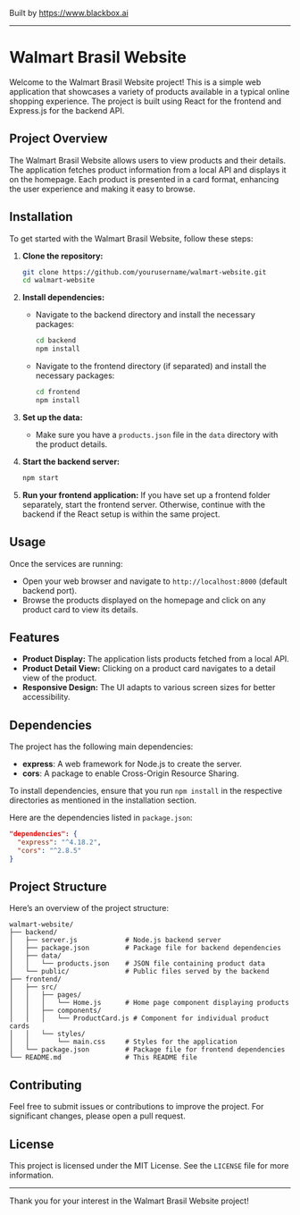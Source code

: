 
Built by https://www.blackbox.ai

---

# Walmart Brasil Website

Welcome to the Walmart Brasil Website project! This is a simple web application that showcases a variety of products available in a typical online shopping experience. The project is built using React for the frontend and Express.js for the backend API.

## Project Overview

The Walmart Brasil Website allows users to view products and their details. The application fetches product information from a local API and displays it on the homepage. Each product is presented in a card format, enhancing the user experience and making it easy to browse.

## Installation

To get started with the Walmart Brasil Website, follow these steps:

1. **Clone the repository:**
   ```bash
   git clone https://github.com/yourusername/walmart-website.git
   cd walmart-website
   ```

2. **Install dependencies:**
   - Navigate to the backend directory and install the necessary packages:
     ```bash
     cd backend
     npm install
     ```

   - Navigate to the frontend directory (if separated) and install the necessary packages:
     ```bash
     cd frontend
     npm install
     ```

3. **Set up the data:**
   - Make sure you have a `products.json` file in the `data` directory with the product details.

4. **Start the backend server:**
   ```bash
   npm start
   ```

5. **Run your frontend application:**
   If you have set up a frontend folder separately, start the frontend server. Otherwise, continue with the backend if the React setup is within the same project.

## Usage

Once the services are running:

- Open your web browser and navigate to `http://localhost:8000` (default backend port).
- Browse the products displayed on the homepage and click on any product card to view its details.

## Features

- **Product Display:** The application lists products fetched from a local API.
- **Product Detail View:** Clicking on a product card navigates to a detail view of the product.
- **Responsive Design:** The UI adapts to various screen sizes for better accessibility.

## Dependencies

The project has the following main dependencies:

- **express**: A web framework for Node.js to create the server.
- **cors**: A package to enable Cross-Origin Resource Sharing.

To install dependencies, ensure that you run `npm install` in the respective directories as mentioned in the installation section.

Here are the dependencies listed in `package.json`:

```json
"dependencies": {
  "express": "^4.18.2",
  "cors": "^2.8.5"
}
```

## Project Structure

Here’s an overview of the project structure:

```
walmart-website/
├── backend/
│   ├── server.js            # Node.js backend server
│   ├── package.json         # Package file for backend dependencies
│   ├── data/
│   │   └── products.json    # JSON file containing product data
│   └── public/              # Public files served by the backend
├── frontend/
│   ├── src/
│   │   ├── pages/
│   │   │   └── Home.js      # Home page component displaying products
│   │   ├── components/
│   │   │   └── ProductCard.js # Component for individual product cards
│   │   └── styles/
│   │       └── main.css     # Styles for the application
│   └── package.json         # Package file for frontend dependencies
└── README.md                # This README file
```

## Contributing

Feel free to submit issues or contributions to improve the project. For significant changes, please open a pull request.

## License

This project is licensed under the MIT License. See the `LICENSE` file for more information.

---

Thank you for your interest in the Walmart Brasil Website project!